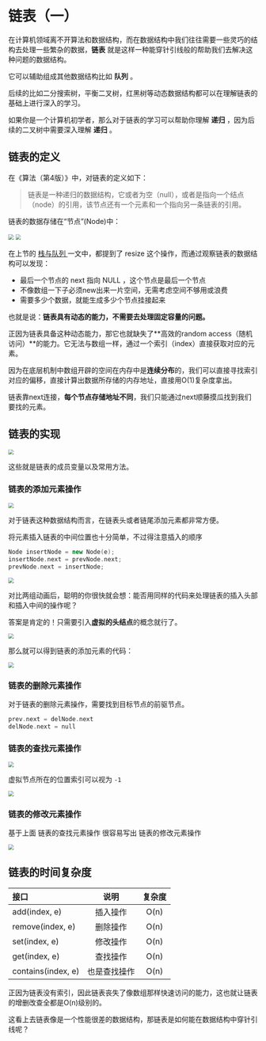 # 链表（一）



在计算机领域离不开算法和数据结构，而在数据结构中我们往往需要一些灵巧的结构去处理一些繁杂的数据，**链表** 就是这样一种能穿针引线般的帮助我们去解决这种问题的数据结构。

它可以辅助组成其他数据结构比如 **队列** 。

后续的比如二分搜索树，平衡二叉树，红黑树等动态数据结构都可以在理解链表的基础上进行深入的学习。

如果你是一个计算机初学者，那么对于链表的学习可以帮助你理解 **递归** ，因为后续的二叉树中需要深入理解 **递归** 。

## 链表的定义

在《算法（第4版）》中，对链表的定义如下：

> 链表是一种递归的数据结构，它或者为空（null），或者是指向一个结点（node）的引用，该节点还有一个元素和一个指向另一条链表的引用。

链表的数据存储在“节点”(Node)中：

<img src="https://gcore.jsdelivr.net/gh/2234416233/myImage/img/d0bcbc0417b7269ec7305da9f7ae1735.png" style="zoom:67%;" />

<img src="https://gcore.jsdelivr.net/gh/2234416233/myImage/img/1571058295-9d0acb68b0dc02c.png" style="zoom:67%;" />

在上节的 [栈与队列 ](http://mp.weixin.qq.com/s?__biz=MzUyNjQxNjYyMg==&mid=2247484111&idx=1&sn=2d3fe1bec05df212f17ed20d4924f492&chksm=fa0e6d4ecd79e458c800d028f43d21994021738a85aa7e4ca659a8530e1c5e3fd14b9ef0c5ea&scene=21#wechat_redirect)一文中，都提到了 resize 这个操作，而通过观察链表的数据结构可以发现：

- 最后一个节点的 next 指向 NULL ，这个节点是最后一个节点
- 不像数组一下子必须new出来一片空间，无需考虑空间不够用或浪费
- 需要多少个数据，就能生成多少个节点挂接起来

也就是说：**链表具有动态的能力，不需要去处理固定容量的问题。**

正因为链表具备这种动态能力，那它也就缺失了**高效的random access（随机访问）**的能力。它无法与数组一样，通过一个索引（index）直接获取对应的元素。

因为在底层机制中数组开辟的空间在内存中是**连续分布**的，我们可以直接寻找索引对应的偏移，直接计算出数据所存储的内存地址，直接用O(1)复杂度拿出。

链表靠next连接，**每个节点存储地址不同**，我们只能通过next顺藤摸瓜找到我们要找的元素。

## 链表的实现

<img src="https://gcore.jsdelivr.net/gh/2234416233/myImage/img/dbee251f6fad74201cae8e3367c2ab92.png" style="zoom:67%;" />

这些就是链表的成员变量以及常用方法。

### 链表的添加元素操作

<img src="https://gcore.jsdelivr.net/gh/2234416233/myImage/img/5976e8c64730bcc50b4ed7752e1b5c2b.gif" style="zoom:67%;" />

对于链表这种数据结构而言，在链表头或者链尾添加元素都非常方便。

将元素插入链表的中间位置也十分简单，不过得注意插入的顺序

```c++
Node insertNode = new Node(e); 
insertNode.next = prevNode.next;
prevNode.next = insertNode;
```

<img src="https://gcore.jsdelivr.net/gh/2234416233/myImage/img/e70ac33982e2f027a46df0c28c6c44a5.gif" style="zoom:67%;" />

对比两组动画后，聪明的你很快就会想：能否用同样的代码来处理链表的插入头部和插入中间的操作呢？

答案是肯定的！只需要引入**虚拟的头结点**的概念就行了。

<img src="https://gcore.jsdelivr.net/gh/2234416233/myImage/img/53909a549b393c53157c7fc1fe61914b.png" style="zoom:67%;" />

那么就可以得到链表的添加元素的代码：

<img src="https://gcore.jsdelivr.net/gh/2234416233/myImage/img/28960f86058809f6d10c46955c4ca0c6.png" style="zoom:67%;" />

### 链表的删除元素操作

对于链表的删除元素操作，需要找到目标节点的前驱节点。

```c++
prev.next = delNode.next
delNode.next = null
```

### 链表的查找元素操作

<img src="https://gcore.jsdelivr.net/gh/2234416233/myImage/img/94a480087d1ff766f72a314332f9454d.gif" style="zoom:67%;" />

虚拟节点所在的位置索引可以视为 `-1`

<img src="https://gcore.jsdelivr.net/gh/2234416233/myImage/img/1fc5e811bb4bddcb9de79df4d75234a6.png" style="zoom:67%;" />

### 链表的修改元素操作

基于上面 链表的查找元素操作 很容易写出 链表的修改元素操作

<img src="https://gcore.jsdelivr.net/gh/2234416233/myImage/img/f3a36c7eef696cc82c7e9f4a34439d5d.png" style="zoom:67%;" />

## 链表的时间复杂度

| 接口               |     说明     | 复杂度 |
| :----------------- | :----------: | :----: |
| add(index, e)      |   插入操作   |  O(n)  |
| remove(index, e)   |   删除操作   |  O(n)  |
| set(index, e)      |   修改操作   |  O(n)  |
| get(index, e)      |   查找操作   |  O(n)  |
| contains(index, e) | 也是查找操作 |  O(n)  |

正因为链表没有索引，因此链表丧失了像数组那样快速访问的能力，这也就让链表的增删改查全都是O(n)级别的。

这看上去链表像是一个性能很差的数据结构，那链表是如何能在数据结构中穿针引线呢？